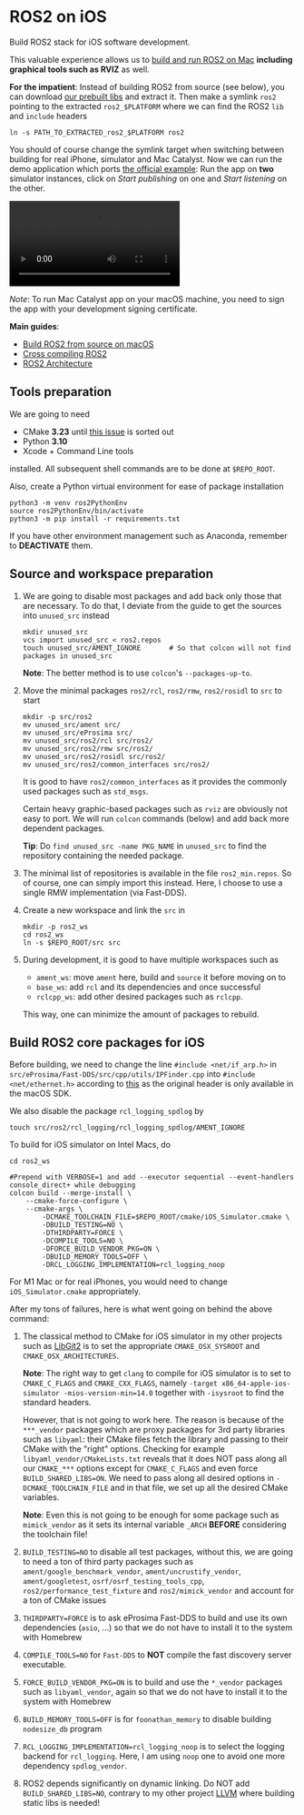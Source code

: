 # ROS2 on iOS

Build ROS2 stack for iOS software development.

This valuable experience allows us to [build and run ROS2 on Mac](MACOS.md) **including graphical tools such as RVIZ** as well.

**For the impatient**: Instead of building ROS2 from source (see below), you can download [our prebuilt libs](https://github.com/light-tech/ROS2-On-iOS/releases) and extract it.
Then make a symlink `ros2` pointing to the extracted `ros2_$PLATFORM` where we can find the ROS2 `lib` and `include` headers
```shell
ln -s PATH_TO_EXTRACTED_ros2_$PLATFORM ros2
```
You should of course change the symlink target when switching between building for real iPhone, simulator and Mac Catalyst.
Now we can run the demo application which ports [the official example](https://docs.ros.org/en/humble/Tutorials/Beginner-Client-Libraries/Writing-A-Simple-Cpp-Publisher-And-Subscriber.html): Run the app on **two** simulator instances, click on *Start publishing* on one and *Start listening* on the other.

![Minimal Publisher/Subscriber Demo](https://user-images.githubusercontent.com/25411167/184833976-2287a315-0dd8-4d0c-82e6-c42bd7a53d66.mov)

_Note_: To run Mac Catalyst app on your macOS machine, you need to sign the app with your development signing certificate.

**Main guides**:

 * [Build ROS2 from source on macOS](https://docs.ros.org/en/humble/Installation/Alternatives/macOS-Development-Setup.html)
 * [Cross compiling ROS2](https://docs.ros.org/en/humble/How-To-Guides/Cross-compilation.html)
 * [ROS2 Architecture](https://docs.ros.org/en/humble/Concepts/About-Internal-Interfaces.html)

## Tools preparation

We are going to need

 * CMake **3.23** until [this issue](https://github.com/ament/ament_cmake/pull/395) is sorted out
 * Python **3.10**
 * Xcode + Command Line tools

installed. All subsequent shell commands are to be done at `$REPO_ROOT`.

Also, create a Python virtual environment for ease of package installation

```shell
python3 -m venv ros2PythonEnv
source ros2PythonEnv/bin/activate
python3 -m pip install -r requirements.txt
```

If you have other environment management such as Anaconda, remember to **DEACTIVATE** them.

## Source and workspace preparation

 1. We are going to disable most packages and add back only those that are necessary.
    To do that, I deviate from the guide to get the sources into `unused_src` instead

    ```shell
    mkdir unused_src
    vcs import unused_src < ros2.repos
    touch unused_src/AMENT_IGNORE       # So that colcon will not find packages in unused_src
    ```

    **Note**: The better method is to use `colcon`'s `--packages-up-to`.

 2. Move the minimal packages `ros2/rcl`, `ros2/rmw`, `ros2/rosidl` to `src` to start

    ```shell
    mkdir -p src/ros2
    mv unused_src/ament src/
    mv unused_src/eProsima src/
    mv unused_src/ros2/rcl src/ros2/
    mv unused_src/ros2/rmw src/ros2/
    mv unused_src/ros2/rosidl src/ros2/
    mv unused_src/ros2/common_interfaces src/ros2/
    ```

    It is good to have `ros2/common_interfaces` as it provides the commonly used packages such as `std_msgs`.

    Certain heavy graphic-based packages such as `rviz` are obviously not easy to port.
    We will run `colcon` commands (below) and add back more dependent packages.

    **Tip**: Do `find unused_src -name PKG_NAME` in `unused_src` to find the repository containing the needed package.

 3. The minimal list of repositories is available in the file `ros2_min.repos`.
    So of course, one can simply import this instead.
    Here, I choose to use a single RMW implementation (via Fast-DDS).

 4. Create a new workspace and link the `src` in

    ```shell
    mkdir -p ros2_ws
    cd ros2_ws
    ln -s $REPO_ROOT/src src
    ```

 5. During development, it is good to have multiple workspaces such as

     - `ament_ws`: move `ament` here, build and `source` it before moving on to
     - `base_ws`: add `rcl` and its dependencies and once successful
     - `rclcpp_ws`: add other desired packages such as `rclcpp`.

    This way, one can minimize the amount of packages to rebuild.

## Build ROS2 core packages for iOS

Before building, we need to change the line `#include <net/if_arp.h>` in `src/eProsima/Fast-DDS/src/cpp/utils/IPFinder.cpp` into `#include <net/ethernet.h>` according to [this](https://stackoverflow.com/questions/10395041/getting-arp-table-on-iphone-ipad) as the original header is only available in the macOS SDK.

We also disable the package `rcl_logging_spdlog` by
```shell
touch src/ros2/rcl_logging/rcl_logging_spdlog/AMENT_IGNORE
```

To build for iOS simulator on Intel Macs, do

```shell
cd ros2_ws

#Prepend with VERBOSE=1 and add --executor sequential --event-handlers console_direct+ while debugging
colcon build --merge-install \
    --cmake-force-configure \
    --cmake-args \
        -DCMAKE_TOOLCHAIN_FILE=$REPO_ROOT/cmake/iOS_Simulator.cmake \
        -DBUILD_TESTING=NO \
        -DTHIRDPARTY=FORCE \
        -DCOMPILE_TOOLS=NO \
        -DFORCE_BUILD_VENDOR_PKG=ON \
        -DBUILD_MEMORY_TOOLS=OFF \
        -DRCL_LOGGING_IMPLEMENTATION=rcl_logging_noop
```

For M1 Mac or for real iPhones, you would need to change `iOS_Simulator.cmake` appropriately.

After my tons of failures, here is what went going on behind the above command:

 1. The classical method to CMake for iOS simulator in my other projects such as [LibGit2](https://github.com/light-tech/LibGit2-On-iOS/) is to set the appropriate `CMAKE_OSX_SYSROOT` and `CMAKE_OSX_ARCHITECTURES`.

    **Note**: The right way to get `clang`  to compile for iOS simulator is to set to `CMAKE_C_FLAGS` and `CMAKE_CXX_FLAGS`, namely `-target x86_64-apple-ios-simulator -mios-version-min=14.0` together with `-isysroot` to find the standard headers.

    However, that is not going to work here.
    The reason is because of the `***_vendor` packages which are proxy packages for 3rd party libraries such as `libyaml`: their CMake files fetch the library and passing to their CMake with the "right" options.
    Checking for example `libyaml_vendor/CMakeLists.txt` reveals that it does NOT pass along all our `CMAKE_***` options except for `CMAKE_C_FLAGS` and even force `BUILD_SHARED_LIBS=ON`.
    We need to pass along all desired options in `-DCMAKE_TOOLCHAIN_FILE` and in that file, we set up all the desired CMake variables.

    **Note**: Even this is not going to be enough for some package such as `mimick_vendor` as it sets its internal variable `_ARCH` **BEFORE** considering the toolchain file!

 2. `BUILD_TESTING=NO` to disable all test packages, without this, we are going to need a ton of third party packages such as `ament/google_benchmark_vendor`, `ament/uncrustify_vendor`, `ament/googletest`, `osrf/osrf_testing_tools_cpp`, `ros2/performance_test_fixture` and `ros2/mimick_vendor` and account for a ton of CMake issues

 3. `THIRDPARTY=FORCE` is to ask eProsima Fast-DDS to build and use its own dependencies (`asio`, ...) so that we do not have to install it to the system with Homebrew

 4. `COMPILE_TOOLS=NO` for `Fast-DDS` to **NOT** compile the fast discovery server executable.

 5. `FORCE_BUILD_VENDOR_PKG=ON` is to build and use the `*_vendor` packages such as `libyaml_vendor`, again so that we do not have to install it to the system with Homebrew

 6. `BUILD_MEMORY_TOOLS=OFF` is for `foonathan_memory` to disable building `nodesize_db` program

 7. `RCL_LOGGING_IMPLEMENTATION=rcl_logging_noop` is to select the logging backend for `rcl_logging`.
    Here, I am using `noop` one to avoid one more dependency `spdlog_vendor`.

 8. ROS2 depends significantly on dynamic linking. Do NOT add `BUILD_SHARED_LIBS=NO`, contrary to my other project [LLVM](https://github.com/light-tech/LLVM-On-iOS/) where building static libs is needed!
